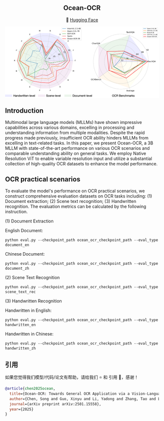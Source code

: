 <h2 align="center">Ocean-OCR</a></h2>


<p align="center">
        &nbsp&nbsp🤗 <a href="https://huggingface.co/guoxy25/Ocean-OCR">Hugging Face</a>&nbsp&nbsp 


<p align="center">
<img src="benchmarks.png" style="width: 700px" align=center>
</p>

## Introduction
Multimodal large language models (MLLMs) have shown impressive capabilities across various domains, excelling in processing and understanding information from multiple modalities. Despite the rapid progress made previously, insufficient OCR ability hinders MLLMs from excelling in text-related tasks. In this paper, we present Ocean-OCR, a 3B MLLM with state-of-the-art performance on various OCR scenarios and comparable understanding ability on general tasks. We employ Native Resolution ViT to enable variable resolution input and utilize a substantial collection of high-quality OCR datasets to enhance the model performance.

## OCR practical scenarios
To evaluate the model's performance on OCR practical scenarios, we construct comprehensive evaluation datasets on OCR tasks including: (1) Document extraction; (2) Scene text recognition; (3) Handwritten recognition. The evaluation metrics can be calculated by the following instruction.

(1) Document Extraction

English Document:
```
python eval.py --checkpoint_path ocean_ocr_checkpoint_path --eval_type document_en
```

Chinese Document:
```
python eval.py --checkpoint_path ocean_ocr_checkpoint_path --eval_type document_zh
```

(2) Scene Text Recognition
```
python eval.py --checkpoint_path ocean_ocr_checkpoint_path --eval_type scene_text_rec
```
(3) Handwritten Recognition

Handwritten in English:
```
python eval.py --checkpoint_path ocean_ocr_checkpoint_path --eval_type handwritten_en
```

Handwritten in Chinese:
```
python eval.py --checkpoint_path ocean_ocr_checkpoint_path --eval_type handwritten_zh
```

## 引用

如果您觉得我们模型/代码/论文有帮助，请给我们 ⭐ 和 引用 📝，感谢！

```bib
@article{chen2025ocean,
  title={Ocean-OCR: Towards General OCR Application via a Vision-Language Model},
  author={Chen, Song and Guo, Xinyu and Li, Yadong and Zhang, Tao and Lin, Mingan and Kuang, Dongdong and Zhang, Youwei and Ming, Lingfeng and Zhang, Fengyu and Wang, Yuran and others},
  journal={arXiv preprint arXiv:2501.15558},
  year={2025}
}
```